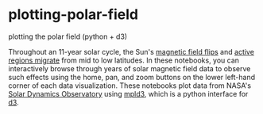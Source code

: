 # plotting-polar-field
plotting the polar field (python + d3)

Throughout an 11-year solar cycle, the Sun's [magnetic field flips](http://nbviewer.ipython.org/github/mbobra/plotting-polar-field/blob/master/plot_polarfield_d3.ipynb) and [active regions migrate](http://nbviewer.ipython.org/github/mbobra/plotting-polar-field/blob/master/butterfly.ipynb) from mid to low latitudes. In these notebooks, you can interactively browse through years of solar magnetic field data to observe such effects using the home, pan, and zoom buttons on the lower left-hand corner of each data visualization.  These notebooks plot data from NASA's [Solar Dynamics Observatory](http://sdo.gsfc.nasa.gov/) using [mpld3](https://mpld3.github.io/), which is a python interface for [d3](http://d3js.org/).
